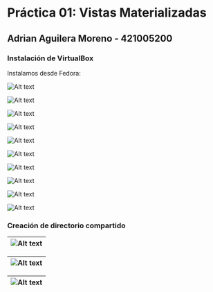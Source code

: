 # Práctica 01: Vistas Materializadas
## Adrian Aguilera Moreno - 421005200

### Instalación de VirtualBox

Instalamos desde Fedora:

 ![Alt text](./1.png)

 ![Alt text](./2.png)

 ![Alt text](./3.png)

 ![Alt text](./4.png)

 ![Alt text](./5.png)

 ![Alt text](./6.png)

 ![Alt text](./7.png)

 ![Alt text](./8.png)

 ![Alt text](./9.png)

 ![Alt text](./10.png)

### Creación de directorio compartido

|![Alt text](./11.png)
|:----------------------:|

|![Alt text](./12.png)
|:----------------------:|

|![Alt text](./13.png)
|:----------------------:|
